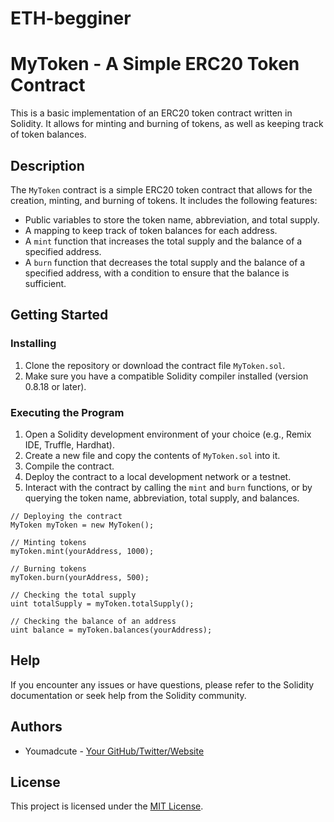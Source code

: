 # ETH-begginer
# MyToken - A Simple ERC20 Token Contract

This is a basic implementation of an ERC20 token contract written in Solidity. It allows for minting and burning of tokens, as well as keeping track of token balances.

## Description

The `MyToken` contract is a simple ERC20 token contract that allows for the creation, minting, and burning of tokens. It includes the following features:

- Public variables to store the token name, abbreviation, and total supply.
- A mapping to keep track of token balances for each address.
- A `mint` function that increases the total supply and the balance of a specified address.
- A `burn` function that decreases the total supply and the balance of a specified address, with a condition to ensure that the balance is sufficient.

## Getting Started

### Installing

1. Clone the repository or download the contract file `MyToken.sol`.
2. Make sure you have a compatible Solidity compiler installed (version 0.8.18 or later).

### Executing the Program

1. Open a Solidity development environment of your choice (e.g., Remix IDE, Truffle, Hardhat).
2. Create a new file and copy the contents of `MyToken.sol` into it.
3. Compile the contract.
4. Deploy the contract to a local development network or a testnet.
5. Interact with the contract by calling the `mint` and `burn` functions, or by querying the token name, abbreviation, total supply, and balances.

```solidity
// Deploying the contract
MyToken myToken = new MyToken();

// Minting tokens
myToken.mint(yourAddress, 1000);

// Burning tokens
myToken.burn(yourAddress, 500);

// Checking the total supply
uint totalSupply = myToken.totalSupply();

// Checking the balance of an address
uint balance = myToken.balances(yourAddress);
```

## Help

If you encounter any issues or have questions, please refer to the Solidity documentation or seek help from the Solidity community.

## Authors

- Youmadcute - [Your GitHub/Twitter/Website](https://github.com/youmadcute)

## License

This project is licensed under the [MIT License](LICENSE.md).
